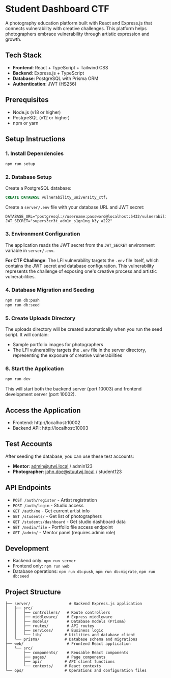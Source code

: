 # Student Dashboard CTF

A photography education platform built with React and Express.js that connects vulnerability with creative challenges. This platform helps photographers embrace vulnerability through artistic expression and growth.

## Tech Stack

- **Frontend**: React + TypeScript + Tailwind CSS
- **Backend**: Express.js + TypeScript
- **Database**: PostgreSQL with Prisma ORM
- **Authentication**: JWT (HS256)

## Prerequisites

- Node.js (v18 or higher)
- PostgreSQL (v12 or higher)
- npm or yarn

## Setup Instructions

### 1. Install Dependencies

```bash
npm run setup
```

### 2. Database Setup

Create a PostgreSQL database:

```sql
CREATE DATABASE vulnerability_university_ctf;
```

Create a `server/.env` file with your database URL and JWT secret:

```env
DATABASE_URL="postgresql://username:password@localhost:5432/vulnerability_university_ctf"
JWT_SECRET="supers3cr3t_adm1n_s1gn1ng_k3y_a222"
```

### 3. Environment Configuration

The application reads the JWT secret from the `JWT_SECRET` environment variable in `server/.env`. 

**For CTF Challenge**: The LFI vulnerability targets the `.env` file itself, which contains the JWT secret and database configuration. This vulnerability represents the challenge of exposing one's creative process and artistic vulnerabilities.

### 4. Database Migration and Seeding

```bash
npm run db:push
npm run db:seed
```

### 5. Create Uploads Directory

The uploads directory will be created automatically when you run the seed script. It will contain:
- Sample portfolio images for photographers
- The LFI vulnerability targets the `.env` file in the server directory, representing the exposure of creative vulnerabilities

### 6. Start the Application

```bash
npm run dev
```

This will start both the backend server (port 10003) and frontend development server (port 10002).

## Access the Application

- Frontend: http://localhost:10002
- Backend API: http://localhost:10003

## Test Accounts

After seeding the database, you can use these test accounts:

- **Mentor**: admin@utwj.local / admin123
- **Photographer**: john.doe@stuutwj.local / student123

## API Endpoints

- `POST /auth/register` - Artist registration
- `POST /auth/login` - Studio access
- `GET /auth/me` - Get current artist info
- `GET /students/` - Get list of photographers
- `GET /students/dashboard` - Get studio dashboard data
- `GET /media/file` - Portfolio file access endpoint
- `GET /admin/` - Mentor panel (requires admin role)

## Development

- Backend only: `npm run server`
- Frontend only: `npm run web`
- Database operations: `npm run db:push`, `npm run db:migrate`, `npm run db:seed`

## Project Structure

```
├── server/                 # Backend Express.js application
│   ├── src/
│   │   ├── controllers/   # Route controllers
│   │   ├── middleware/    # Express middleware
│   │   ├── models/        # Database models (Prisma)
│   │   ├── routes/        # API routes
│   │   ├── services/      # Business logic
│   │   └── lib/          # Utilities and database client
│   └── prisma/           # Database schema and migrations
├── web/                   # Frontend React application
│   └── src/
│       ├── components/    # Reusable React components
│       ├── pages/         # Page components
│       ├── api/          # API client functions
│       └── contexts/     # React contexts
└── ops/                  # Operations and configuration files
```
